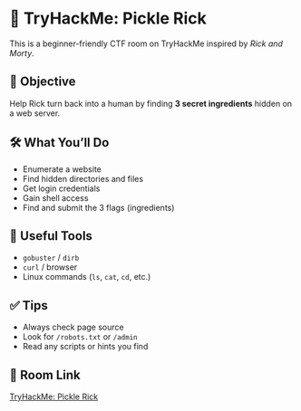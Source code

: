 # 🥒 TryHackMe: Pickle Rick

This is a beginner-friendly CTF room on TryHackMe inspired by *Rick and Morty*.

## 🧠 Objective

Help Rick turn back into a human by finding **3 secret ingredients** hidden on a web server.

## 🛠️ What You’ll Do

- Enumerate a website
- Find hidden directories and files
- Get login credentials
- Gain shell access
- Find and submit the 3 flags (ingredients)

## 🔧 Useful Tools

- `gobuster` / `dirb`
- `curl` / browser
- Linux commands (`ls`, `cat`, `cd`, etc.)

## ✅ Tips

- Always check page source
- Look for `/robots.txt` or `/admin`
- Read any scripts or hints you find

## 🔗 Room Link

[TryHackMe: Pickle Rick](https://tryhackme.com/room/picklerick)
